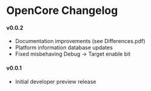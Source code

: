 OpenCore Changelog
==================

#### v0.0.2
- Documentation improvements (see Differences.pdf)
- Platform information database updates
- Fixed misbehaving Debug -> Target enable bit

#### v0.0.1
- Initial developer preview release
